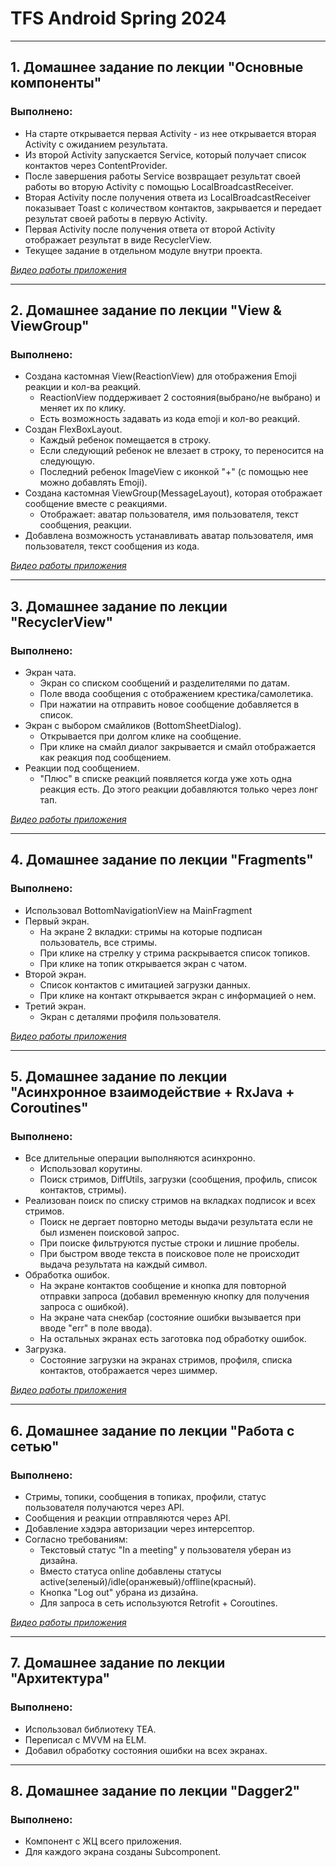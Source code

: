 # TFS Android Spring 2024

---
## 1. Домашнее задание по лекции "Основные компоненты"

### Выполнено:
- На старте открывается первая Activity - из нее открывается вторая Activity с ожиданием результата.
- Из второй Activity запускается Service, который получает список контактов через ContentProvider.
- После завершения работы Service возвращает результат своей работы во вторую Activity с помощью LocalBroadcastReceiver.
- Вторая Activity после получения ответа из LocalBroadcastReceiver показывает Toast с количеством контактов, закрывается и передает результат своей работы в первую Activity.
- Первая Activity после получения ответа от второй Activity отображает результат в виде RecyclerView.
- Текущее задание в отдельном модуле внутри проекта.

[*Видео работы приложения*](https://gitlab.com/DaniilElmirov/tfs_spring_2024/-/blob/homework_2/homework_1/src/main/res/raw/homework_1.webm?ref_type=heads)

---
## 2. Домашнее задание по лекции "View & ViewGroup"

### Выполнено:
- Создана кастомная View(ReactionView) для отображения Emoji реакции и кол-ва реакций.
  - ReactionView поддерживает 2 состояния(выбрано/не выбрано) и меняет их по клику.
  - Есть возможность задавать из кода emoji и кол-во реакций.
- Создан FlexBoxLayout.
  - Каждый ребенок помещается в строку.
  - Если следующий ребенок не влезает в строку, то переносится на следующую.
  - Последний ребенок ImageView с иконкой "+" (с помощью нее можно добавлять Emoji).
- Создана кастомная ViewGroup(MessageLayout), которая отображает сообщение вместе с реакциями.
  - Отображает: аватар пользователя, имя пользователя, текст сообщения, реакции.
- Добавлена возможность устанавливать аватар пользователя, имя пользователя, текст сообщения из кода.

[*Видео работы приложения*](https://gitlab.com/DaniilElmirov/tfs_spring_2024/-/blob/homework_2/app/src/main/res/raw/homework_2.mp4?ref_type=heads)

---
## 3. Домашнее задание по лекции "RecyclerView"

### Выполнено:
- Экран чата.
  - Экран со списком сообщений и разделителями по датам.
  - Поле ввода сообщения с отображением крестика/самолетика.
  - При нажатии на отправить новое сообщение добавляется в список.
- Экран с выбором смайликов (BottomSheetDialog).
  - Открывается при долгом клике на сообщение.
  - При клике на смайл диалог закрывается и смайл отображается как реакция под сообщением.
- Реакции под сообщением.
  - "Плюс" в списке реакций появляется когда уже хоть одна реакция есть. До этого реакции добавляются только через лонг тап.

[*Видео работы приложения*](https://gitlab.com/DaniilElmirov/tfs_spring_2024/-/blob/homework_3/app/src/main/res/raw/homework_3.webm?ref_type=heads)

---
## 4. Домашнее задание по лекции "Fragments"

### Выполнено:
- Использовал BottomNavigationView на MainFragment
- Первый экран.
  - На экране 2 вкладки: стримы на которые подписан пользователь, все стримы.
  - При клике на стрелку у стрима раскрывается список топиков.
  - При клике на топик открывается экран с чатом.
- Второй экран.
  - Список контактов с имитацией загрузки данных.
  - При клике на контакт открывается экран с информацией о нем.
- Третий экран.
  - Экран с деталями профиля пользователя.

[*Видео работы приложения*](https://gitlab.com/DaniilElmirov/tfs_spring_2024/-/blob/homework_4/app/src/main/res/raw/homework_4.webm?ref_type=heads)

---
## 5. Домашнее задание по лекции "Асинхронное взаимодействие + RxJava + Coroutines"

### Выполнено:
- Все длительные операции выполняются асинхронно.
  - Использовал корутины.
  - Поиск стримов, DiffUtils, загрузки (сообщения, профиль, список контактов, стримы).
- Реализован поиск по списку стримов на вкладках подписок и всех стримов.
  - Поиск не дергает повторно методы выдачи результата если не был изменен поисковой запрос.
  - При поиске фильтруются пустые строки и лишние пробелы.
  - При быстром вводе текста в поисковое поле не происходит выдача результата на каждый символ.
- Обработка ошибок.
  - На экране контактов сообщение и кнопка для повторной отправки запроса (добавил временную кнопку для получения запроса с ошибкой).
  - На экране чата снекбар (состояние ошибки вызывается при вводе "err" в поле ввода).
  - На остальных экранах есть заготовка под обработку ошибок.
- Загрузка.
  - Состояние загрузки на экранах стримов, профиля, списка контактов, отображается через шиммер.

[*Видео работы приложения*](https://gitlab.com/DaniilElmirov/tfs_spring_2024/-/blob/homework_5/app/src/main/res/raw/homework_5.webm?ref_type=heads)

---
## 6. Домашнее задание по лекции "Работа с сетью"

### Выполнено:
- Стримы, топики, сообщения в топиках, профили, статус пользователя получаются через API.
- Сообщения и реакции отправляются через API.
- Добавление хэдэра авторизации через интерсептор.
- Согласно требованиям:
  - Текстовый статус "In a meeting" у пользователя уберан из дизайна.
  - Вместо статуса online добавлены статусы active(зеленый)/idle(оранжевый)/offline(красный).
  - Кнопка "Log out" убрана из дизайна.
  - Для запроса в сеть используются Retrofit + Coroutines.

[*Видео работы приложения*](https://gitlab.com/DaniilElmirov/tfs_spring_2024/-/blob/homework_6/app/src/main/res/raw/homework_6.webm?ref_type=heads)

---
## 7. Домашнее задание по лекции "Архитектура"

### Выполнено:
- Использовал библиотеку TEA.
- Переписал с MVVM на ELM.
- Добавил обработку состояния ошибки на всех экранах.

---
## 8. Домашнее задание по лекции "Dagger2"

### Выполнено:
- Компонент с ЖЦ всего приложения.
- Для каждого экрана созданы Subcomponent.